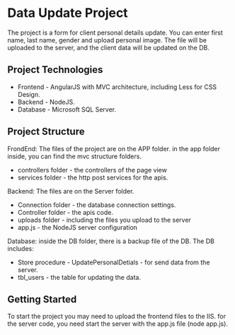 # Data Update Project
The project is a form for client personal details update. 
You can enter first name, last name, gender and upload personal image.
The file will be uploaded to the server, and the client data will be updated on the DB.

## Project Technologies
* Frontend - AngularJS with MVC architecture, including Less for CSS Design.
* Backend - NodeJS.
* Database - Microsoft SQL Server.

## Project Structure
FrondEnd:
The files of the project are on the APP folder. 
in the app folder inside, you can find the mvc structure folders.
* controllers folder - the controllers of the page view
* services folder - the http post services for the apis.

Backend:
The files are on the Server folder.
* Connection folder - the database connection settings.
* Controller folder - the apis code.
* uploads folder - including the files you upload to the server
* app.js - the NodeJS server configuration

Database:
inside the DB folder, there is a backup file of the DB. 
The DB includes:
* Store procedure - UpdatePersonalDetials - for send data from the server.
* tbl_users - the table for updating the data.

## Getting Started
To start the project you may need to upload the frontend files to the IIS.
for the server code, you need start the server with the app.js file (node app.js).



